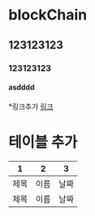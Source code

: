# blockChain
## 123123123
### 123123123
#### asdddd

*링크추가
[ 링크 ](www.naver.com)



# 테이블 추가
 1 | 2 | 3
---|---|---|
제목 | 이름 | 날짜
제목 | 이름 | 날짜
